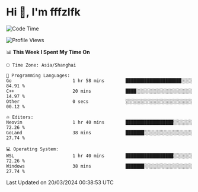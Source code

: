 # Hi 👋, I'm fffzlfk

<!--START_SECTION:waka-->
![Code Time](http://img.shields.io/badge/Code%20Time-678%20hrs%207%20mins-blue)

![Profile Views](http://img.shields.io/badge/Profile%20Views-0-blue)

📊 **This Week I Spent My Time On** 

```text
🕑︎ Time Zone: Asia/Shanghai

💬 Programming Languages: 
Go                       1 hr 58 mins        █████████████████████░░░░   84.91 % 
C++                      20 mins             ████░░░░░░░░░░░░░░░░░░░░░   14.97 % 
Other                    0 secs              ░░░░░░░░░░░░░░░░░░░░░░░░░   00.12 % 

🔥 Editors: 
Neovim                   1 hr 40 mins        ██████████████████░░░░░░░   72.26 % 
GoLand                   38 mins             ███████░░░░░░░░░░░░░░░░░░   27.74 % 

💻 Operating System: 
WSL                      1 hr 40 mins        ██████████████████░░░░░░░   72.26 % 
Windows                  38 mins             ███████░░░░░░░░░░░░░░░░░░   27.74 % 
```


 Last Updated on 20/03/2024 00:38:53 UTC
<!--END_SECTION:waka-->
